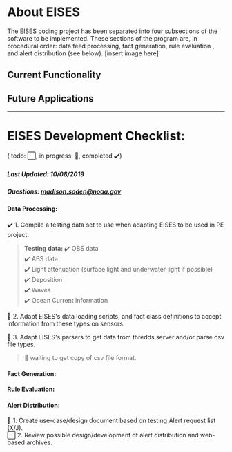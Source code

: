 # About EISES
The EISES coding project has been separated into four subsections of the software to be implemented. These sections of the program are, in procedural order: data feed processing, fact generation, rule evaluation , and alert distribution (see below).
[insert image here]
<!--- [EISES graphic]()-->
## Current Functionality

## Future Applications


***
# EISES Development Checklist:
( todo: :white_large_square:, in progress: :hammer:, completed :heavy_check_mark:)
##### Last Updated: 10/08/2019
##### Questions: madison.soden@noaa.gov
<!---
:white_large_square:
:heavy_check_mark:
:hammer:
-->
#### Data Processing:
:heavy_check_mark: 1. Compile a testing data set to use when adapting EISES to be used in PE project.  
  ><b>Testing data: </b>
  >:heavy_check_mark: OBS data  
  >:heavy_check_mark: ABS data   
  >:heavy_check_mark: Light attenuation (surface light and underwater light if possible)  
  >:heavy_check_mark: Deposition  
  >:heavy_check_mark: Waves  
  >:heavy_check_mark: Ocean Current information 

:hammer: 2. Adapt EISES's data loading scripts, and fact class definitions to accept information from these types on sensors. 

:hammer: 3. Adapt EISES's parsers to get data from thredds server and/or parse csv file types. 
  >:hammer: waiting to get copy of csv file format.
 
#### Fact Generation:
#### Rule Evaluation:
#### Alert Distribution:
:hammer: 1. Create use-case/design document based on testing Alert request list (X/J).  
:white_large_square: 2. Review possible design/development of alert distribution and web-based archives.
